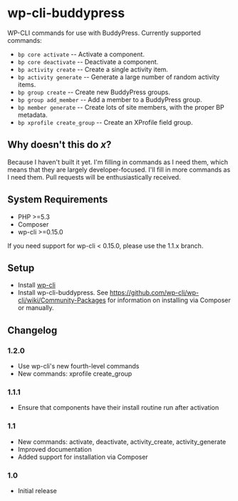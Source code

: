 # wp-cli-buddypress

WP-CLI commands for use with BuddyPress. Currently supported commands:

* `bp core activate` -- Activate a component.
* `bp core deactivate` -- Deactivate a component.
* `bp activity create` -- Create a single activity item.
* `bp activity generate` -- Generate a large number of random activity items.
* `bp group create` -- Create new BuddyPress groups.
* `bp group add_member` -- Add a member to a BuddyPress group.
* `bp member generate` -- Create lots of site members, with the proper BP metadata.
* `bp xprofile create_group` -- Create an XProfile field group.

## Why doesn't this do _x_?

Because I haven't built it yet. I'm filling in commands as I need them, which means that they are largely developer-focused. I'll fill in more commands as I need them. Pull requests will be enthusiastically received.

## System Requirements

* PHP >=5.3
* Composer
* wp-cli >=0.15.0

If you need support for wp-cli < 0.15.0, please use the 1.1.x branch.

## Setup

* Install [wp-cli](https://wp-cli.org)
* Install wp-cli-buddypress. See https://github.com/wp-cli/wp-cli/wiki/Community-Packages for information on installing via Composer or manually.

## Changelog

### 1.2.0
* Use wp-cli's new fourth-level commands
* New commands: xprofile create_group

### 1.1.1

* Ensure that components have their install routine run after activation

### 1.1

* New commands: activate, deactivate, activity_create, activity_generate
* Improved documentation
* Added support for installation via Composer

### 1.0

* Initial release

